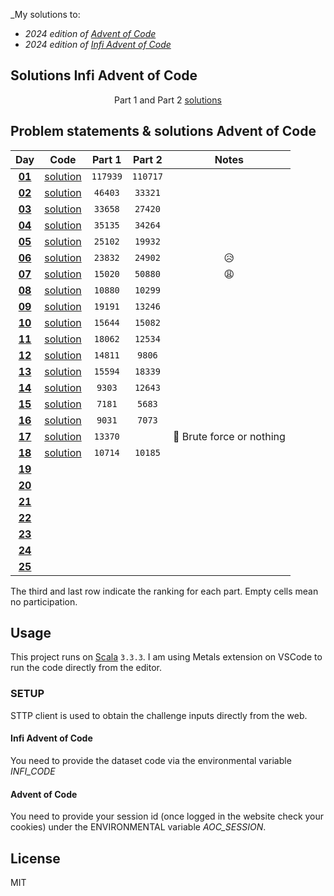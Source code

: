 _My solutions to:

* _2024 edition of [Advent of Code](https://adventofcode.com/2024)_
* _2024 edition of [Infi Advent of Code](https://aoc.infi.nl/2024)_

## Solutions Infi Advent of Code
<div align="center">

  Part 1 and Part 2 [solutions](src/main/scala/infiAdventOfCode/Infi.scala)

</div>

## Problem statements & solutions Advent of Code

<div align="center">

  | Day | Code | Part 1 | Part 2 | Notes |
  |:---:|:---:|:---:|:---:|:--:|
  | **[01](https://adventofcode.com/2024/day/1)** | [solution](src/main/scala/adventofcode/Day01.scala) | `117939` | `110717` |  |
  | **[02](https://adventofcode.com/2024/day/2)** | [solution](src/main/scala/adventofcode/Day02.scala) | `46403` | `33321` |  |
  | **[03](https://adventofcode.com/2024/day/3)** | [solution](src/main/scala/adventofcode/Day03.scala) | `33658` | `27420` |  |
  | **[04](https://adventofcode.com/2024/day/4)** | [solution](src/main/scala/adventofcode/Day04.scala) | `35135` | `34264` |  |
  | **[05](https://adventofcode.com/2024/day/5)** | [solution](src/main/scala/adventofcode/Day05.scala) | `25102` | `19932` |  |
  | **[06](https://adventofcode.com/2024/day/6)** | [solution](src/main/scala/adventofcode/Day06.scala) | `23832` | `24902` | 😥 |
  | **[07](https://adventofcode.com/2024/day/7)** | [solution](src/main/scala/adventofcode/Day07.scala) | `15020` | `50880` | 😩 |
  | **[08](https://adventofcode.com/2024/day/8)** | [solution](src/main/scala/adventofcode/Day08.scala) | `10880` | `10299` |  |
  | **[09](https://adventofcode.com/2024/day/9)** | [solution](src/main/scala/adventofcode/Day09.scala) | `19191` | `13246` |  |
  | **[10](https://adventofcode.com/2024/day/10)** | [solution](src/main/scala/adventofcode/Day10.scala) | `15644` | `15082` |  |
  | **[11](https://adventofcode.com/2024/day/11)** | [solution](src/main/scala/adventofcode/Day11.scala) | `18062` | `12534` |  |
  | **[12](https://adventofcode.com/2024/day/12)** | [solution](src/main/scala/adventofcode/Day12.scala) | `14811` | `9806` |  |
  | **[13](https://adventofcode.com/2024/day/13)** | [solution](src/main/scala/adventofcode/Day13.scala) | `15594` | `18339` |  |
  | **[14](https://adventofcode.com/2024/day/14)** | [solution](src/main/scala/adventofcode/Day14.scala) | `9303` | `12643` |  |
  | **[15](https://adventofcode.com/2024/day/15)** | [solution](src/main/scala/adventofcode/Day15.scala) | `7181` | `5683` |  |
  | **[16](https://adventofcode.com/2024/day/16)** | [solution](src/main/scala/adventofcode/Day16.scala) | `9031` | `7073` |  |
  | **[17](https://adventofcode.com/2024/day/17)** | [solution](src/main/scala/adventofcode/Day17.scala) | `13370` |  | 😤 Brute force or nothing |
  | **[18](https://adventofcode.com/2024/day/18)** | [solution](src/main/scala/adventofcode/Day18.scala) | `10714` | `10185` |  |
  | **[19](https://adventofcode.com/2024/day/19)** | [](src/main/scala/adventofcode/Day19.scala) |  |  |  |
  | **[20](https://adventofcode.com/2024/day/20)** | [](src/main/scala/adventofcode/Day20.scala) |  |  |  |
  | **[21](https://adventofcode.com/2024/day/21)** | [](src/main/scala/adventofcode/Day21.scala) |  |  |  |
  | **[22](https://adventofcode.com/2024/day/22)** | [](src/main/scala/adventofcode/Day22.scala) |  |  |  |
  | **[23](https://adventofcode.com/2024/day/23)** | [](src/main/scala/adventofcode/Day23.scala) |  |  |  |
  | **[24](https://adventofcode.com/2024/day/24)** | [](src/main/scala/adventofcode/Day24.scala) |  |  |  |
  | **[25](https://adventofcode.com/2024/day/25)** | [](src/main/scala/adventofcode/Day25.scala) |  |  |  |

</div>

The third and last row indicate the ranking for each part. Empty cells mean no participation.


## Usage

This project runs on [Scala](https://scala-lang.org) `3.3.3`.
I am using Metals extension on VSCode to run the code directly from the editor. 

### SETUP
STTP client is used to obtain the challenge inputs directly from the web. 

#### Infi Advent of Code
You need to provide the dataset code via the environmental variable *INFI_CODE*

#### Advent of Code
You need to provide your session id (once logged in the website check your cookies) under the ENVIRONMENTAL variable *AOC_SESSION*.

## License

MIT